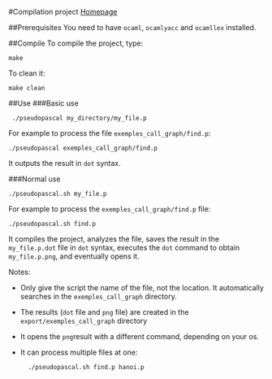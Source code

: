 #Compilation project
[Homepage](http://www.ensiie.fr/~guillaume.burel/compilation/)

##Prerequisites
You need to have `ocaml`, `ocamlyacc` and `ocamllex` installed.

##Compile
To compile the project, type:

	make

To clean it:
	
	make clean

##Use
###Basic use

	 ./pseudopascal my_directory/my_file.p

For example to process the file `exemples_call_graph/find.p`:
	
	./pseudopascal exemples_call_graph/find.p
	
It outputs the result in `dot` syntax.

###Normal use

	./pseudopascal.sh my_file.p
	
For example to process the `exemples_call_graph/find.p` file:
	
	./pseudopascal.sh find.p
	

It compiles the project, analyzes the file, saves the result in the `my_file.p.dot` file in `dot` syntax, executes the `dot` command to obtain `my_file.p.png`, and eventually opens it.

Notes:

- Only give the script the name of the file, not the location. It automatically searches in the `exemples_call_graph` directory.
- The results (`dot` file and `png` file) are created in the `export/exemples_call_graph` directory
- It opens the `png`result with a different command, depending on your os.
- It can process multiple files at one:

		./pseudopascal.sh find.p hanoi.p
